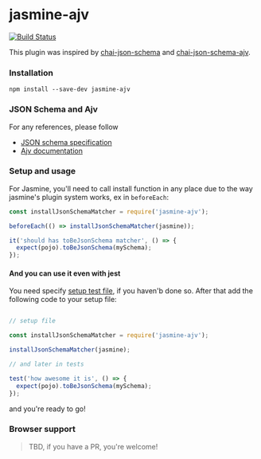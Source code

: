 # jasmine-ajv

[![Build Status](https://travis-ci.org/maxmalov/jasmine-ajv.svg?branch=master)](https://travis-ci.org/maxmalov/jasmine-ajv)

This plugin was inspired by [chai-json-schema](http://chaijs.com/plugins/chai-json-schema/) and [chai-json-schema-ajv](http://chaijs.com/plugins/chai-json-schema-ajv/).

### Installation

```
npm install --save-dev jasmine-ajv
```

### JSON Schema and Ajv

For any references, please follow

- [JSON schema specification](http://json-schema.org/)
- [Ajv documentation](https://github.com/epoberezkin/ajv)

### Setup and usage

For Jasmine, you'll need to call install function in any place due to the way jasmine's plugin system works, ex in `beforeEach`:

```js
const installJsonSchemaMatcher = require('jasmine-ajv');

beforeEach(() => installJsonSchemaMatcher(jasmine));

it('should has toBeJsonSchema matcher', () => {
  expect(pojo).toBeJsonSchema(mySchema);
});
```

#### And you can use it even with jest

You need specify [setup test file](https://facebook.github.io/jest/docs/configuration.html#setuptestframeworkscriptfile-string), if you haven'b done so. After that add the following code to your setup file:

```js

// setup file

const installJsonSchemaMatcher = require('jasmine-ajv');

installJsonSchemaMatcher(jasmine);

// and later in tests

test('how awesome it is', () => {
  expect(pojo).toBeJsonSchema(mySchema);
});
```

and you're ready to go!

### Browser support

> TBD, if you have a PR, you're welcome!
